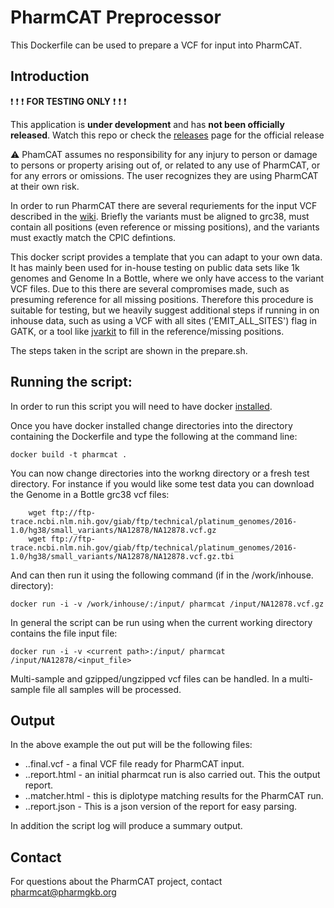 # PharmCAT Preprocessor

This Dockerfile can be used to prepare a VCF for input into PharmCAT.


## Introduction

:exclamation: :exclamation: :exclamation: __FOR TESTING ONLY__ :exclamation: :exclamation: :exclamation:

This application is __under development__ and has __not been officially released__. Watch this repo or check the [releases](../../releases) page for the official release

:warning: PhamCAT assumes no responsibility for any injury to person or damage to persons or property arising out of, or related to any use of PharmCAT, or for any errors or omissions. The user recognizes they are using PharmCAT at their own risk.


In order to run PharmCAT there are several requriements for the input VCF described in the [wiki](../../wiki). Briefly the variants must be aligned to grc38, must contain all positions (even reference or missing positions), and the variants must exactly match the CPIC defintions.


This docker script provides a template that you can adapt to your own data. It has mainly been used for in-house testing on public data sets like 1k genomes and Genome In a Bottle, where we only have access to the variant VCF files. Due to this there are several compromises made, such as presuming reference for all missing positions. Therefore this procedure is suitable for testing, but we heavily suggest additional steps if running in on inhouse data, such as using a VCF with all sites ('EMIT_ALL_SITES') flag in GATK, or a tool like [jvarkit](https://github.com/lindenb/jvarkit/wiki/FixVcfMissingGenotypes) to fill in the reference/missing positions.

The steps taken in the script are shown in the prepare.sh.


##  Running the script:

In order to run this script you will need to have docker [installed](https://docs.docker.com/engine/getstarted/step_one/).

Once you have docker installed change directories into the directory containing the Dockerfile and type the following at the command line:
```
docker build -t pharmcat .
```

You can now change directories into the workng directory or a fresh test directory. For instance if you would like some test data you can download the Genome in a Bottle grc38 vcf files:
```
    wget ftp://ftp-trace.ncbi.nlm.nih.gov/giab/ftp/technical/platinum_genomes/2016-1.0/hg38/small_variants/NA12878/NA12878.vcf.gz
    wget ftp://ftp-trace.ncbi.nlm.nih.gov/giab/ftp/technical/platinum_genomes/2016-1.0/hg38/small_variants/NA12878/NA12878.vcf.gz.tbi
```

And can then run it using the following command (if in the /work/inhouse. directory):
```
docker run -i -v /work/inhouse/:/input/ pharmcat /input/NA12878.vcf.gz
```

In general the script can be run using when the current working directory contains the file input file:
```
docker run -i -v <current path>:/input/ pharmcat /input/NA12878/<input_file>
```

Multi-sample and gzipped/ungzipped vcf files can be handled.  In a multi-sample file all samples will be processed.


## Output
In the above example the out put will be the following files:
   * <filename>.<sample>.final.vcf - a final VCF file ready for PharmCAT input.
   * <filename>.<sample>.report.html - an initial pharmcat run is also carried out. This the output report.
   * <filename>.<sample>.matcher.html - this is diplotype matching results for the PharmCAT run.
   * <filename>.<sample>.report.json - This is a json version of the report for easy parsing.

In addition the script log will produce a summary output.


## Contact
For questions about the PharmCAT project, contact [pharmcat@pharmgkb.org](mailto:pharmcat@pharmgkb.org)
